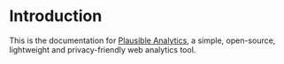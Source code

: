# Introduction

This is the documentation for [Plausible Analytics](https://plausible.io/), a simple, open-source, lightweight and privacy-friendly web analytics tool. 
